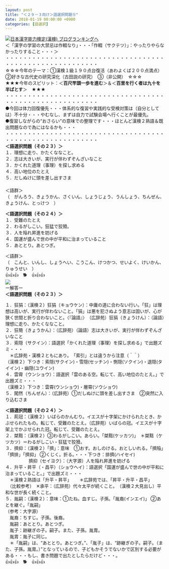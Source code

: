 ```yaml
---
layout: post
title: "＜２９－３向け＞語選択問題⑬"
date: 2018-01-19 00:00:00 +0900
categories: [語選択]
---
```


[![](/syuusyuu9701/assets/images/＜２９－３向け＞語選択問題⑬-br_c_3028_1.gif)](http://blog.with2.net/link.php?1659096:3028 "日本漢字能力検定(漢検) ブログランキングへ")[日本漢字能力検定(漢検) ブログランキングへ](http://blog.with2.net/link.php?1659096:3028)  
＜「漢字の学習の大禁忌は作輟なり」・・・「作輟（サクテツ）」：やったりやらなかったりすること・・・＞  
・・・・・・・・・・・・・・・・・・・・・・・・・・・・・・・・・・・・・・・・・・・・・・・・・・・・・・・・・  
☆☆☆今年のテーマ：①漢検１級１９０点台復活（あわよくば２００点満点）　②好きな古代史の研究深化（古田説の研究）　③（非公開）　☆☆☆  
★★★今年のスピリット：＜**百尺竿頭一歩を進む**＞＆＜**百里を行く者は九十を半ばとす**＞　★★★  
・・・・・・・・・・・・・・・・・・・・・・・・・・・・・・・・・・・・・・・・・・・・・・・・・・・・・・・・・  
●今回は体力回復優先・・・体系的な復習や実践的な受検対策は（自分としては）不十分・・・やむなし、まずは自力で試験会場へ行くことが最優先。  
●復習しながらの“おさらい”の意味での整理です・・・ほとんど漢検２熟語＆既出問題なので為にはなるかも・・・  
・・・・・・・・・・・・・・・・・・・・・・・・・・・・・・・・・・・・・・・・・・・・・・・・・・・・・・・・・  
**＜語選択問題（その２３）＞**　  
１．理想に走り、かたくななこと。  
２．志は大きいが、実行が伴わずぞんざいなこと  
３．かくれた道理（事理）を探し求める  
４．高い地位のたとえ  
５．だしぬけに頭を差し出すさま  
　　　  
＜語群＞  
（　がんろう、きょうかん、さくいん、しょうじょう、うんしょう、ちんぜん、きょうけん、とっけつ　）  
  
**＜語選択問題（その２４）＞**　  
１．受難のたとえ　  
２．わるがしこい。狂猛で狡猾。  
３．人を陥れ昇進を妨げる  
４．国運が盛んで世の中が平和に治まっていること  
５．あととり。あとつぎ。  
  
＜語群＞  
（　こんと、いんし、しょうへい、こうこん、けつかつ、せいよく、けいかん、りゅうせい　）  
👍👍👍　🐕　👍👍👍  
![](/syuusyuu9701/assets/images/＜２９－３向け＞語選択問題⑬-93ef33a6c960a26280eb638b73c4e1d8.png)  
ー解答ー  
**＜語選択問題（その２３）＞**　  
  
１．狂狷：（漢検２）狂狷（キョウケン）：中庸の道に合わない行い。「狂」は理想は高いが、実行が伴わないこと。「狷」は悪を犯さぬよう意志は固いが、心が狭く世間と折り合わないこと。〈『論語』〉　（広辞苑）狂狷（きょうけん）：（論語）理想に走り、かたくななこと。  
２．狂簡（きょうかん）：（広辞苑）（論語）志は大きいが、実行が伴わずぞんざいなこと  
３．索隠（サクイン）：語選択「かくれた道理（事理）を探し求める」で出題ズミ・・・  
　＊広辞苑・漢検２ともにあり。　「索引」とは違うから注意（＾＾）  
（漢検２）下つき：索隠(サクイン)・雪隠(セッチン)・惻隠(ソクイン)・退隠(タイイン)・幽隠(ユウイン)  
４．雲霄（ウンショウ）：語選択「雲のある空。転じて、高い地位のたとえ。」で出題ズミ・・・  
（漢検２）下つき：雲霄(ウンショウ)・層霄(ソウショウ)  
５．闖然（ちんぜん）：（広辞苑）①だしぬけに頭を差し出すさま　②突然に入り込むさま  
  
**＜語選択問題（その２４）＞**　  
１．荊冠：（漢検２）いばらのかんむり。イエスが十字架にかけられたとき、かぶせられたもの。転じて、受難のたとえ。（広辞苑）いばらの冠。イエスが十字架上でかぶせられた冠。転じて、受難のたとえ。  
２．桀黠：（漢検２）③わるがしこい。あらい。「桀黠(ケッカツ)」　＊桀黠（ケツカツ）＝わるがしこい・狂猛で狡猾。  
３．擠抑：（漢検２）「擠」：意味　①おす。おしのける。おとしいれる。「擠陥」「擠排」「擠抑」 ②くじく。折る。・・・下つき：排擠(ハイセイ)  
　　 　　　擠抑（セイヨク）：（大字源）人を陥れ昇進を妨げる  
４．升平・昇平（・昌平）（ショウヘイ）：語選択「国運が盛んで世の中が平和に治まっていること。」で出題ズミ・・・  
　＊漢検２熟語は「升平・昇平」　 　＊広辞苑では、「昇平・升平・昌平」  
　（比較参考）　✕承平：（広辞苑）代々太平が続くこと。　（漢検２大見出し）平和な世が長く続くこと。  
５．胤嗣：（漢検２）：意味：①たね。血すじ。子孫。「胤裔(インエイ)」 ②あとを継ぐ。「胤嗣」  
（参考：大字源）  
　胤裔：ちすじ。子孫。後裔。  
　胤嗣：あととり。あとつぎ。  
　胤子：跡継ぎの子。嗣子。また、子孫。胤胄。  
　胤胄：胤子に同じ。  
　＊「胤嗣」は、“あととり。あとつぎ。”、「胤子」は、“跡継ぎの子。嗣子。（また、子孫。胤胄。）”となっているので、子どもかそうでないかで区別する必要がある・・・もし、書き問題で出たとしたらだけど・・・。  
👍👍👍　🐕　👍👍👍
